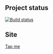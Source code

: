 ## Project status
[![Build status](https://ci.appveyor.com/api/projects/status/a8frtlal50bb3twg?svg=true)](https://ci.appveyor.com/project/xenianick/ahj-homework-6-2)

## Site
[Tap me](https://xenianick.github.io/ahj-homework_6.2/)